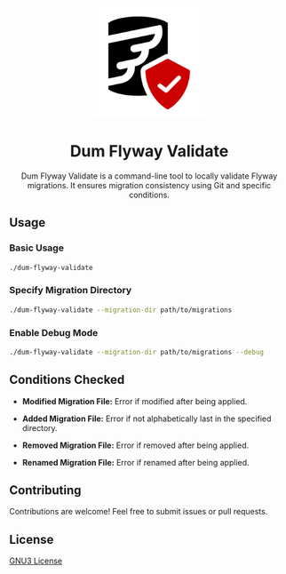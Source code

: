 <div align="center">
<img width=200 alt="logo Dum Flyway Validate" src="doc/assets/logo.png">

# Dum Flyway Validate

Dum Flyway Validate is a command-line tool to locally validate Flyway migrations. It ensures migration consistency using Git and specific conditions.

</div>

## Usage

### Basic Usage

```bash
./dum-flyway-validate
```

### Specify Migration Directory

```bash
./dum-flyway-validate --migration-dir path/to/migrations
```

### Enable Debug Mode

```bash
./dum-flyway-validate --migration-dir path/to/migrations --debug
```

## Conditions Checked

- **Modified Migration File:** Error if modified after being applied.

- **Added Migration File:** Error if not alphabetically last in the specified directory.

- **Removed Migration File:** Error if removed after being applied.

- **Renamed Migration File:** Error if renamed after being applied.

## Contributing

Contributions are welcome! Feel free to submit issues or pull requests.

## License

[GNU3 License](LICENSE)

